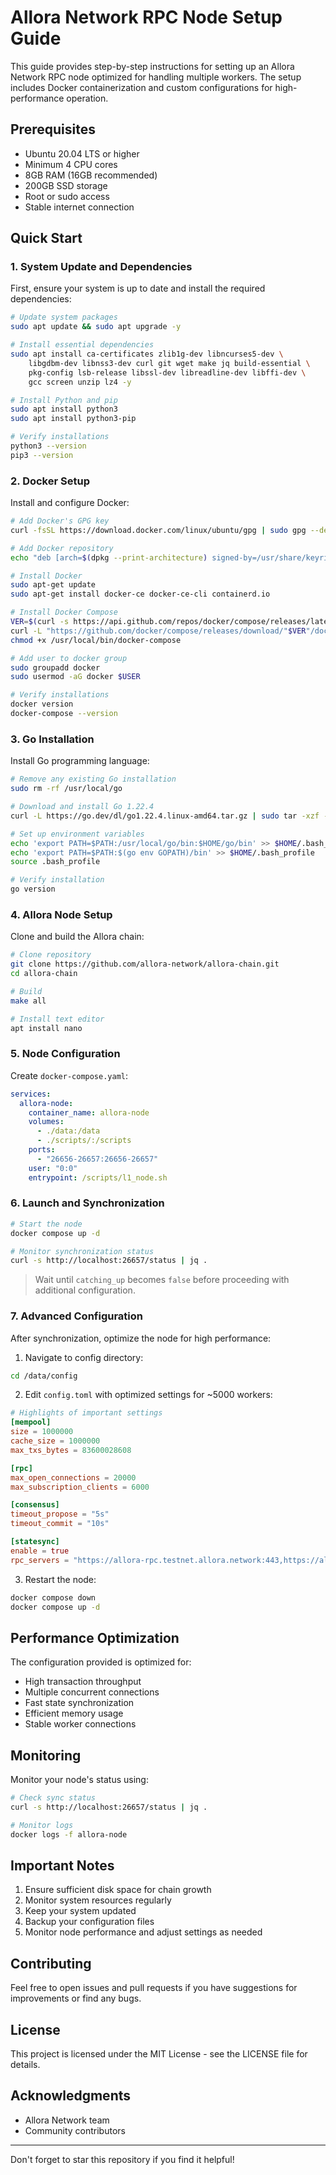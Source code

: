 # Allora Network RPC Node Setup Guide

This guide provides step-by-step instructions for setting up an Allora Network RPC node optimized for handling multiple workers. The setup includes Docker containerization and custom configurations for high-performance operation.

## Prerequisites

- Ubuntu 20.04 LTS or higher
- Minimum 4 CPU cores
- 8GB RAM (16GB recommended)
- 200GB SSD storage
- Root or sudo access
- Stable internet connection

## Quick Start

### 1. System Update and Dependencies

First, ensure your system is up to date and install the required dependencies:

```bash
# Update system packages
sudo apt update && sudo apt upgrade -y

# Install essential dependencies
sudo apt install ca-certificates zlib1g-dev libncurses5-dev \
    libgdbm-dev libnss3-dev curl git wget make jq build-essential \
    pkg-config lsb-release libssl-dev libreadline-dev libffi-dev \
    gcc screen unzip lz4 -y

# Install Python and pip
sudo apt install python3
sudo apt install python3-pip

# Verify installations
python3 --version
pip3 --version
```

### 2. Docker Setup

Install and configure Docker:

```bash
# Add Docker's GPG key
curl -fsSL https://download.docker.com/linux/ubuntu/gpg | sudo gpg --dearmor -o /usr/share/keyrings/docker-archive-keyring.gpg

# Add Docker repository
echo "deb [arch=$(dpkg --print-architecture) signed-by=/usr/share/keyrings/docker-archive-keyring.gpg] https://download.docker.com/linux/ubuntu $(lsb_release -cs) stable" | sudo tee /etc/apt/sources.list.d/docker.list > /dev/null

# Install Docker
sudo apt-get update
sudo apt-get install docker-ce docker-ce-cli containerd.io

# Install Docker Compose
VER=$(curl -s https://api.github.com/repos/docker/compose/releases/latest | grep tag_name | cut -d '"' -f 4)
curl -L "https://github.com/docker/compose/releases/download/"$VER"/docker-compose-$(uname -s)-$(uname -m)" -o /usr/local/bin/docker-compose
chmod +x /usr/local/bin/docker-compose

# Add user to docker group
sudo groupadd docker
sudo usermod -aG docker $USER

# Verify installations
docker version
docker-compose --version
```

### 3. Go Installation

Install Go programming language:

```bash
# Remove any existing Go installation
sudo rm -rf /usr/local/go

# Download and install Go 1.22.4
curl -L https://go.dev/dl/go1.22.4.linux-amd64.tar.gz | sudo tar -xzf - -C /usr/local

# Set up environment variables
echo 'export PATH=$PATH:/usr/local/go/bin:$HOME/go/bin' >> $HOME/.bash_profile
echo 'export PATH=$PATH:$(go env GOPATH)/bin' >> $HOME/.bash_profile
source .bash_profile

# Verify installation
go version
```

### 4. Allora Node Setup

Clone and build the Allora chain:

```bash
# Clone repository
git clone https://github.com/allora-network/allora-chain.git
cd allora-chain

# Build
make all

# Install text editor
apt install nano
```

### 5. Node Configuration

Create `docker-compose.yaml`:

```yaml
services:
  allora-node:
    container_name: allora-node
    volumes:
      - ./data:/data
      - ./scripts/:/scripts
    ports:
      - "26656-26657:26656-26657"
    user: "0:0"
    entrypoint: /scripts/l1_node.sh
```

### 6. Launch and Synchronization

```bash
# Start the node
docker compose up -d

# Monitor synchronization status
curl -s http://localhost:26657/status | jq .
```

> Wait until `catching_up` becomes `false` before proceeding with additional configuration.

### 7. Advanced Configuration

After synchronization, optimize the node for high performance:

1. Navigate to config directory:
```bash
cd /data/config
```

2. Edit `config.toml` with optimized settings for ~5000 workers:

```toml
# Highlights of important settings
[mempool]
size = 1000000
cache_size = 1000000
max_txs_bytes = 83600028608

[rpc]
max_open_connections = 20000
max_subscription_clients = 6000

[consensus]
timeout_propose = "5s"
timeout_commit = "10s"

[statesync]
enable = true
rpc_servers = "https://allora-rpc.testnet.allora.network:443,https://allora-rpc.testnet.allora.network:443"
```

3. Restart the node:
```bash
docker compose down
docker compose up -d
```

## Performance Optimization

The configuration provided is optimized for:
- High transaction throughput
- Multiple concurrent connections
- Fast state synchronization
- Efficient memory usage
- Stable worker connections

## Monitoring

Monitor your node's status using:
```bash
# Check sync status
curl -s http://localhost:26657/status | jq .

# Monitor logs
docker logs -f allora-node
```

## Important Notes

1. Ensure sufficient disk space for chain growth
2. Monitor system resources regularly
3. Keep your system updated
4. Backup your configuration files
5. Monitor node performance and adjust settings as needed

## Contributing

Feel free to open issues and pull requests if you have suggestions for improvements or find any bugs.

## License

This project is licensed under the MIT License - see the LICENSE file for details.

## Acknowledgments

- Allora Network team
- Community contributors

---
Don't forget to star this repository if you find it helpful!
